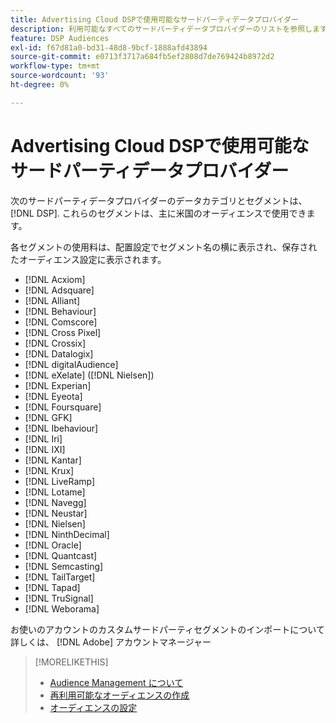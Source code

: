 ```yaml
---
title: Advertising Cloud DSPで使用可能なサードパーティデータプロバイダー
description: 利用可能なすべてのサードパーティデータプロバイダーのリストを参照します。
feature: DSP Audiences
exl-id: f67d81a0-bd31-48d8-9bcf-1888afd43894
source-git-commit: e0713f3717a684fb5ef2808d7de769424b8972d2
workflow-type: tm+mt
source-wordcount: '93'
ht-degree: 0%

---
```


<!-- feature: audiences -->

# Advertising Cloud DSPで使用可能なサードパーティデータプロバイダー

次のサードパーティデータプロバイダーのデータカテゴリとセグメントは、 [!DNL DSP]. これらのセグメントは、主に米国のオーディエンスで使用できます。

各セグメントの使用料は、配置設定でセグメント名の横に表示され、保存されたオーディエンス設定に表示されます。

* [!DNL Acxiom]
* [!DNL Adsquare]
* [!DNL Alliant]
* [!DNL Behaviour]
* [!DNL Comscore]
* [!DNL Cross Pixel]
* [!DNL Crossix]
* [!DNL Datalogix]
* [!DNL digitalAudience]
* [!DNL eXelate] ([!DNL Nielsen])
* [!DNL Experian]
* [!DNL Eyeota]
* [!DNL Foursquare]
* [!DNL GFK]
* [!DNL Ibehaviour]
* [!DNL Iri]
* [!DNL IXI]
* [!DNL Kantar]
* [!DNL Krux]
* [!DNL LiveRamp]
* [!DNL Lotame]
* [!DNL Navegg]
* [!DNL Neustar]
* [!DNL Nielsen]
* [!DNL NinthDecimal]
* [!DNL Oracle]
* [!DNL Quantcast]
* [!DNL Semcasting]
* [!DNL TailTarget]
* [!DNL Tapad]
* [!DNL TruSignal]
* [!DNL Weborama]

お使いのアカウントのカスタムサードパーティセグメントのインポートについて詳しくは、 [!DNL Adobe] アカウントマネージャー

>[!MORELIKETHIS]
>
>* [Audience Management について](audience-about.md)
>* [再利用可能なオーディエンスの作成](reusable-audience-create.md)
>* [オーディエンスの設定](audience-settings.md)

